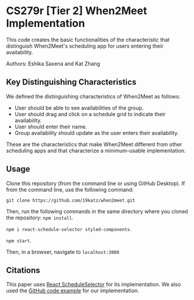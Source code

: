 # CS279r [Tier 2] When2Meet Implementation

This code creates the basic functionalities of the characteristic that distinguish When2Meet's scheduling app for users entering their availability.

Authors: Eshika Saxena and Kat Zhang

## Key Distinguishing Characteristics

We defined the distinguishing characteristics of When2Meet as follows:

* User should be able to see availabilities of the group.
* User should drag and click on a schedule grid to indicate their availability.
* User should enter their name.
* Group availability should update as the user enters their availability.

These are the characteristics that make When2Meet different from other scheduling apps and that characterize a minimum-usable implementation.

## Usage

Clone this repository (from the command line or using GitHub Desktop). If from the command line, use the following command:

`git clone https://github.com/19katz/when2meet.git`

Then, run the following commands in the same directory where you cloned the repository:
`npm install`. 

`npm i react-schedule-selector styled-components`. 

`npm start`. 


Then, in a browser, navigate to `localhost:3000`

## Citations

This paper uses [React ScheduleSelector](https://www.npmjs.com/package/react-schedule-selector) for its implementation. We also used the [GitHub code example](https://github.com/bibekg/react-schedule-selector) for our implementation.
